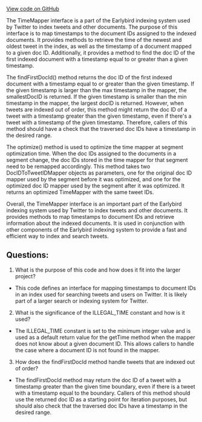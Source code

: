 [View code on GitHub](https://github.com/misbahsy/the-algorithm/src/java/com/twitter/search/core/earlybird/index/TimeMapper.java)

The TimeMapper interface is a part of the Earlybird indexing system used by Twitter to index tweets and other documents. The purpose of this interface is to map timestamps to the document IDs assigned to the indexed documents. It provides methods to retrieve the time of the newest and oldest tweet in the index, as well as the timestamp of a document mapped to a given doc ID. Additionally, it provides a method to find the doc ID of the first indexed document with a timestamp equal to or greater than a given timestamp.

The findFirstDocId() method returns the doc ID of the first indexed document with a timestamp equal to or greater than the given timestamp. If the given timestamp is larger than the max timestamp in the mapper, the smallestDocID is returned. If the given timestamp is smaller than the min timestamp in the mapper, the largest docID is returned. However, when tweets are indexed out of order, this method might return the doc ID of a tweet with a timestamp greater than the given timestamp, even if there's a tweet with a timestamp of the given timestamp. Therefore, callers of this method should have a check that the traversed doc IDs have a timestamp in the desired range.

The optimize() method is used to optimize the time mapper at segment optimization time. When the doc IDs assigned to the documents in a segment change, the doc IDs stored in the time mapper for that segment need to be remapped accordingly. This method takes two DocIDToTweetIDMapper objects as parameters, one for the original doc ID mapper used by the segment before it was optimized, and one for the optimized doc ID mapper used by the segment after it was optimized. It returns an optimized TimeMapper with the same tweet IDs.

Overall, the TimeMapper interface is an important part of the Earlybird indexing system used by Twitter to index tweets and other documents. It provides methods to map timestamps to document IDs and retrieve information about the indexed documents. It is used in conjunction with other components of the Earlybird indexing system to provide a fast and efficient way to index and search tweets.
## Questions: 
 1. What is the purpose of this code and how does it fit into the larger project?
- This code defines an interface for mapping timestamps to document IDs in an index used for searching tweets and users on Twitter. It is likely part of a larger search or indexing system for Twitter.

2. What is the significance of the ILLEGAL_TIME constant and how is it used?
- The ILLEGAL_TIME constant is set to the minimum integer value and is used as a default return value for the getTime method when the mapper does not know about a given document ID. This allows callers to handle the case where a document ID is not found in the mapper.

3. How does the findFirstDocId method handle tweets that are indexed out of order?
- The findFirstDocId method may return the doc ID of a tweet with a timestamp greater than the given time boundary, even if there is a tweet with a timestamp equal to the boundary. Callers of this method should use the returned doc ID as a starting point for iteration purposes, but should also check that the traversed doc IDs have a timestamp in the desired range.